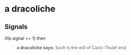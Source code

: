 # a dracoliche
## Signals

if(e.signal == 1) then


>**a dracoliche says:** Such is the will of Cazic-Thule!
end
